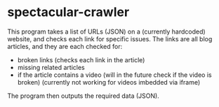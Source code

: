 # spectacular-crawler

This program takes a list of URLs (JSON) on a (currently hardcoded) website, and checks each link for specific issues.
The links are all blog articles, and they are each checked for:
- broken links (checks each link in the article)
- missing related articles
- if the article contains a video (will in the future check if the video is broken) (currently not working for videos imbedded via iframe)

The program then outputs the required data (JSON).
